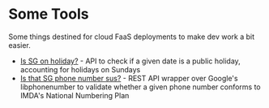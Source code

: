 # Some Tools

Some things destined for cloud FaaS deployments to make dev work a bit easier.

- [Is SG on holiday?](./is-sg-on-holiday/) - API to check if a given date is a public holiday, accounting for holidays on Sundays
- [Is that SG phone number sus?](./is-sg-phone-number-valid/) - REST API wrapper over Google's libphonenumber to validate whether a given phone number conforms to IMDA's National Numbering Plan
